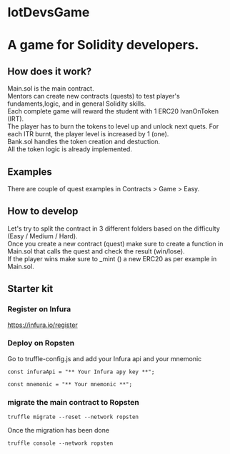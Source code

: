 # IotDevsGame

# A game for Solidity developers.

## How does it work?

Main.sol is the main contract. <br>
Mentors can create new contracts (quests) to test player's fundaments,logic, and in general Solidity skills. <br>
Each complete game will reward the student with 1 ERC20 IvanOnToken (IRT). <br>
The player has to burn the tokens to level up and unlock next quets. For each ITR burnt, the player level is increased by 1 (one). <br>
Bank.sol handles the token creation and destuction. <br>
All the token logic is already implemented. <br>


## Examples

There are couple of quest examples in Contracts > Game > Easy.

## How to develop

Let's try to split the contract in 3 different folders based on the difficulty (Easy / Medium / Hard). <br>
Once you create a new contract (quest) make sure to create a function in Main.sol that calls the quest and check the result (win/lose). <br>
If the player wins make sure to _mint () a new ERC20 as per example in Main.sol. <br>


## Starter kit

### Register on Infura

https://infura.io/register

### Deploy on Ropsten

Go to truffle-config.js and add your Infura api and your mnemonic

```
const infuraApi = "** Your Infura apy key **";
```

```
const mnemonic = "** Your mnemonic **";
```


### migrate the main contract to Ropsten

```
truffle migrate --reset --network ropsten
```

Once the migration has been done

```
truffle console --network ropsten
```
